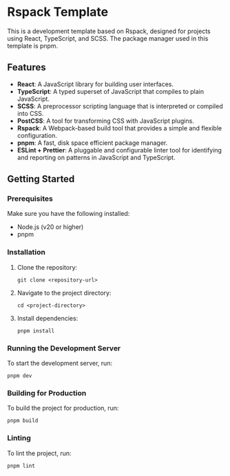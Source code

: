 # Rspack Template

This is a development template based on Rspack, designed for projects using React, TypeScript, and SCSS. The package manager used in this template is pnpm.

## Features

- **React**: A JavaScript library for building user interfaces.
- **TypeScript**: A typed superset of JavaScript that compiles to plain JavaScript.
- **SCSS**: A preprocessor scripting language that is interpreted or compiled into CSS.
- **PostCSS**: A tool for transforming CSS with JavaScript plugins.
- **Rspack**: A Webpack-based build tool that provides a simple and flexible configuration.
- **pnpm**: A fast, disk space efficient package manager.
- **ESLint + Prettier**: A pluggable and configurable linter tool for identifying and reporting on patterns in JavaScript and TypeScript.

## Getting Started

### Prerequisites

Make sure you have the following installed:

- Node.js (v20 or higher)
- pnpm

### Installation

1. Clone the repository:

    ```shell
    git clone <repository-url>
    ```

2. Navigate to the project directory:

    ```shell
    cd <project-directory>
    ```

3. Install dependencies:

    ```shell
    pnpm install
    ```

### Running the Development Server

To start the development server, run:

```shell
pnpm dev
```
### Building for Production

To build the project for production, run:

```shell
pnpm build
```

### Linting

To lint the project, run:

```shell
pnpm lint
```
